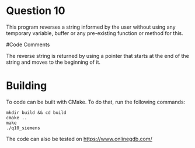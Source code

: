 # Question 10

This program reverses a string informed by the user without using any temporary variable, buffer or any pre-existing function or method for this.

#Code Comments

The reverse string is returned by using a pointer that starts at the end of the string and moves to the beginning of it.

# Building

To code can be built with CMake. To do that, run the following commands:

```
mkdir build && cd build
cmake ..
make
./q10_siemens
```

The code can also be tested on https://www.onlinegdb.com/
